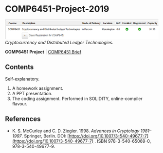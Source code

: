 # COMP6451-Project-2019

![Picture](./misc/myUNSW.png)  
*Cryptocurrency and Distributed Ledger Technologies.*

**COMP6451 Project** | [COMP6451 Brief](./COMP6451-BRIEF.md)

## Contents

Self-explanatory.

1. A homework assignment.
2. A PPT presentation.
3. The coding assignment. Performed in SOLIDITY, online-compiler flavour.

## References

* K. S. McCurley and C. D. Ziegler. 1998. *Advances in Cryptology 1981–1997*. Springer, Berlin. DOI: [https://doi.org/10.1007/3-540-49677-7](https://doi.org/10.1007/3-540-49677-7) . ISBN 978-3-540-65069-0, 978-3-540-49677-9.
